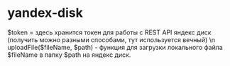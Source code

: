 # yandex-disk
$token = здесь хранится токен для работы с REST API яндекс диск (получить можно разными способами, тут используется вечный) \n
uploadFile($fileName, $path) - функция для загрузки локального файла $fileName в папку $path на яндекс диск. 
